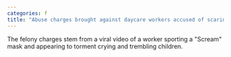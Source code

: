 ```yaml
---
categories: f
title: "Abuse charges brought against daycare workers accused of scaring kids with ‘Scream’ mask"
---
```

The felony charges stem from a viral video of a worker sporting a "Scream" mask and appearing to torment crying and trembling children.